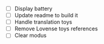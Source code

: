 - [ ] Display battery
- [ ] Update readme to build it
- [ ] Handle translation toys
- [ ] Remove Lovense toys references
- [ ] Clear modus
